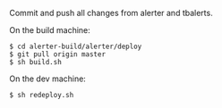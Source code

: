 Commit and push all changes from alerter and tbalerts.

On the build machine:

    $ cd alerter-build/alerter/deploy
    $ git pull origin master
    $ sh build.sh

On the dev machine:

    $ sh redeploy.sh
